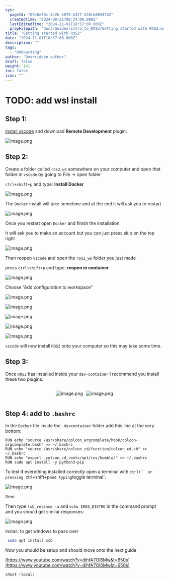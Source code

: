 ```yaml
---
sys:
  pageId: "89e0a78c-4e2b-4070-b327-d28cb0694742"
  createdTime: "2024-08-21T00:24:00.000Z"
  lastEditedTime: "2024-11-01T18:57:00.000Z"
  propFilepath: "docs/Guides/intro_to_ROS2/Getting started with ROS2.md"
title: "Getting started with ROS2"
date: "2024-11-01T18:57:00.000Z"
description: ""
tags:
  - "Onboarding"
author: "Overridden author"
draft: false
weight: 141
toc: false
icon: ""
---
```


# TODO: add wsl install

## Step 1:

[Install vscode](https://code.visualstudio.com/download) and download **Remote Development** plugin:

![image.png](https://prod-files-secure.s3.us-west-2.amazonaws.com/d518164a-d88e-44d1-a4ee-3adb3bd8bce0/efb52993-1881-4a40-b95e-6f020334f022/image.png?X-Amz-Algorithm=AWS4-HMAC-SHA256&X-Amz-Content-Sha256=UNSIGNED-PAYLOAD&X-Amz-Credential=ASIAZI2LB466ZVZWQTM7%2F20250205%2Fus-west-2%2Fs3%2Faws4_request&X-Amz-Date=20250205T220650Z&X-Amz-Expires=3600&X-Amz-Security-Token=IQoJb3JpZ2luX2VjEDIaCXVzLXdlc3QtMiJIMEYCIQDKtkcXsrkTrnmp%2FVvszHL1uS%2Fe1Dr9nARs0gP5LiwLQgIhAMUW6BbXHzr4q1ZjM%2FkzO0da%2F%2Bo%2BMKuTDt7L7zXjBebZKv8DCEoQABoMNjM3NDIzMTgzODA1IgxVHEdfGkjFGc3SUQsq3AMv3ZxEdAm8zzKjjuyzh7YTIeqjn5FvCCQ82bhbMGeMBZYodComUx%2FsaV0Di8xbKXtNDZ2I24sh3sz53G99d07gj5gRQFIUJGxsx0Mx8R89W2eTJB%2BZV%2FSZkr6Y%2BrREhAdHnXkCCjt0QzHzXpYa6QtvrZmehbE2yb7jI1FGbBcthX%2BxvoUODfCnVt7pzvxvfN3VauzUvNtZAOrsoXAKVW0wWwH3I9VjEAR7DVpPLSLMOyRVr%2Bdh%2BtvHB7e%2BEkGxETukFkOrcmaq5sdK5OSW6mqf7q6%2BWwks4OksnBNXtidDXVDe%2Bh0xwPnKE4D6rvQvMNWGqbiUhf%2FS%2Fqb4voTrD3TNBWK39HIcAjmOD3TKTIc2CiaNkBxjASIfUZivJKzN2FdwnIb2iq9rFRaboKpGL2Pms9yoaBwALNGbanjk64BjyCfzBH0k5VJaSoNDuOqcjcFrLOSziF3gzfVlJGZkhYjp9qv4Xmo%2FdMoD3qMqO0yw7puQ%2FDTz5ql5E8BZd2DwXw7DIQ4jlt847wb4Cl%2FDWXc4mvEqR7NX0xaBjTEBXInaTKu51clHG0BcxCnMXQP699KFjcC9mSi7DJfUHRAjPeewE%2BReTyRzZam55qq%2FPL%2BRpVxn8fxMXrkYSMwOijD%2Bu469BjqkAZFSm0zcIWmWL%2FQlt%2FUgGlFE1x08jYbWAr%2F9ShY%2FrngUc27Z97oAyTKsP4%2BiRzTJv5vA7LYJNovh1YJ0XeiK267zBvv14pdYjwDvOLLgfABSXxjiugHbs%2BFUEFLzEVQrd4%2FprlWH3gHrY%2Bhfu62UpuSUzSFQbc1jfC%2Ff7t40Gss5DUDYKfAiy1kfvuucqffwW9XT52ufbE%2BBtucBUzzVW%2FvK2%2FFB&X-Amz-Signature=898dad833754d425710b91dfaefe48723c4d4cf0f7e7daeb5045d89d8ebf2fda&X-Amz-SignedHeaders=host&x-id=GetObject)

## Step 2:

Create a folder called `ros2_ws` somewhere on your computer and open that folder in `vscode` by going to File → open folder 

`ctrl+shift+p` and type: **Install Docker**

![image.png](https://prod-files-secure.s3.us-west-2.amazonaws.com/d518164a-d88e-44d1-a4ee-3adb3bd8bce0/2269dc0e-1cd5-47ff-bceb-c04ad9b2eab0/image.png?X-Amz-Algorithm=AWS4-HMAC-SHA256&X-Amz-Content-Sha256=UNSIGNED-PAYLOAD&X-Amz-Credential=ASIAZI2LB466ZVZWQTM7%2F20250205%2Fus-west-2%2Fs3%2Faws4_request&X-Amz-Date=20250205T220650Z&X-Amz-Expires=3600&X-Amz-Security-Token=IQoJb3JpZ2luX2VjEDIaCXVzLXdlc3QtMiJIMEYCIQDKtkcXsrkTrnmp%2FVvszHL1uS%2Fe1Dr9nARs0gP5LiwLQgIhAMUW6BbXHzr4q1ZjM%2FkzO0da%2F%2Bo%2BMKuTDt7L7zXjBebZKv8DCEoQABoMNjM3NDIzMTgzODA1IgxVHEdfGkjFGc3SUQsq3AMv3ZxEdAm8zzKjjuyzh7YTIeqjn5FvCCQ82bhbMGeMBZYodComUx%2FsaV0Di8xbKXtNDZ2I24sh3sz53G99d07gj5gRQFIUJGxsx0Mx8R89W2eTJB%2BZV%2FSZkr6Y%2BrREhAdHnXkCCjt0QzHzXpYa6QtvrZmehbE2yb7jI1FGbBcthX%2BxvoUODfCnVt7pzvxvfN3VauzUvNtZAOrsoXAKVW0wWwH3I9VjEAR7DVpPLSLMOyRVr%2Bdh%2BtvHB7e%2BEkGxETukFkOrcmaq5sdK5OSW6mqf7q6%2BWwks4OksnBNXtidDXVDe%2Bh0xwPnKE4D6rvQvMNWGqbiUhf%2FS%2Fqb4voTrD3TNBWK39HIcAjmOD3TKTIc2CiaNkBxjASIfUZivJKzN2FdwnIb2iq9rFRaboKpGL2Pms9yoaBwALNGbanjk64BjyCfzBH0k5VJaSoNDuOqcjcFrLOSziF3gzfVlJGZkhYjp9qv4Xmo%2FdMoD3qMqO0yw7puQ%2FDTz5ql5E8BZd2DwXw7DIQ4jlt847wb4Cl%2FDWXc4mvEqR7NX0xaBjTEBXInaTKu51clHG0BcxCnMXQP699KFjcC9mSi7DJfUHRAjPeewE%2BReTyRzZam55qq%2FPL%2BRpVxn8fxMXrkYSMwOijD%2Bu469BjqkAZFSm0zcIWmWL%2FQlt%2FUgGlFE1x08jYbWAr%2F9ShY%2FrngUc27Z97oAyTKsP4%2BiRzTJv5vA7LYJNovh1YJ0XeiK267zBvv14pdYjwDvOLLgfABSXxjiugHbs%2BFUEFLzEVQrd4%2FprlWH3gHrY%2Bhfu62UpuSUzSFQbc1jfC%2Ff7t40Gss5DUDYKfAiy1kfvuucqffwW9XT52ufbE%2BBtucBUzzVW%2FvK2%2FFB&X-Amz-Signature=b0c85d35e043bba3dfda0ce8eb697612c028553243759b0a05addb2bf47908aa&X-Amz-SignedHeaders=host&x-id=GetObject)

The `Docker` install will take sometime and at the end it will ask you to restart

![image.png](https://prod-files-secure.s3.us-west-2.amazonaws.com/d518164a-d88e-44d1-a4ee-3adb3bd8bce0/ed233f78-be33-4b1f-b89c-9c346c0e961e/image.png?X-Amz-Algorithm=AWS4-HMAC-SHA256&X-Amz-Content-Sha256=UNSIGNED-PAYLOAD&X-Amz-Credential=ASIAZI2LB466ZVZWQTM7%2F20250205%2Fus-west-2%2Fs3%2Faws4_request&X-Amz-Date=20250205T220650Z&X-Amz-Expires=3600&X-Amz-Security-Token=IQoJb3JpZ2luX2VjEDIaCXVzLXdlc3QtMiJIMEYCIQDKtkcXsrkTrnmp%2FVvszHL1uS%2Fe1Dr9nARs0gP5LiwLQgIhAMUW6BbXHzr4q1ZjM%2FkzO0da%2F%2Bo%2BMKuTDt7L7zXjBebZKv8DCEoQABoMNjM3NDIzMTgzODA1IgxVHEdfGkjFGc3SUQsq3AMv3ZxEdAm8zzKjjuyzh7YTIeqjn5FvCCQ82bhbMGeMBZYodComUx%2FsaV0Di8xbKXtNDZ2I24sh3sz53G99d07gj5gRQFIUJGxsx0Mx8R89W2eTJB%2BZV%2FSZkr6Y%2BrREhAdHnXkCCjt0QzHzXpYa6QtvrZmehbE2yb7jI1FGbBcthX%2BxvoUODfCnVt7pzvxvfN3VauzUvNtZAOrsoXAKVW0wWwH3I9VjEAR7DVpPLSLMOyRVr%2Bdh%2BtvHB7e%2BEkGxETukFkOrcmaq5sdK5OSW6mqf7q6%2BWwks4OksnBNXtidDXVDe%2Bh0xwPnKE4D6rvQvMNWGqbiUhf%2FS%2Fqb4voTrD3TNBWK39HIcAjmOD3TKTIc2CiaNkBxjASIfUZivJKzN2FdwnIb2iq9rFRaboKpGL2Pms9yoaBwALNGbanjk64BjyCfzBH0k5VJaSoNDuOqcjcFrLOSziF3gzfVlJGZkhYjp9qv4Xmo%2FdMoD3qMqO0yw7puQ%2FDTz5ql5E8BZd2DwXw7DIQ4jlt847wb4Cl%2FDWXc4mvEqR7NX0xaBjTEBXInaTKu51clHG0BcxCnMXQP699KFjcC9mSi7DJfUHRAjPeewE%2BReTyRzZam55qq%2FPL%2BRpVxn8fxMXrkYSMwOijD%2Bu469BjqkAZFSm0zcIWmWL%2FQlt%2FUgGlFE1x08jYbWAr%2F9ShY%2FrngUc27Z97oAyTKsP4%2BiRzTJv5vA7LYJNovh1YJ0XeiK267zBvv14pdYjwDvOLLgfABSXxjiugHbs%2BFUEFLzEVQrd4%2FprlWH3gHrY%2Bhfu62UpuSUzSFQbc1jfC%2Ff7t40Gss5DUDYKfAiy1kfvuucqffwW9XT52ufbE%2BBtucBUzzVW%2FvK2%2FFB&X-Amz-Signature=ccb6d3c9e16fdbd6101b435298033d8d70c0cb5d8283a23a1e7cfb216ad77fb0&X-Amz-SignedHeaders=host&x-id=GetObject)

Once you restart open `Docker` and finish the installation

It will ask you to make an account but you can just press skip on the top right

![image.png](https://prod-files-secure.s3.us-west-2.amazonaws.com/d518164a-d88e-44d1-a4ee-3adb3bd8bce0/21010ad9-1659-4fd9-9f59-9932a09b2a3d/image.png?X-Amz-Algorithm=AWS4-HMAC-SHA256&X-Amz-Content-Sha256=UNSIGNED-PAYLOAD&X-Amz-Credential=ASIAZI2LB466ZVZWQTM7%2F20250205%2Fus-west-2%2Fs3%2Faws4_request&X-Amz-Date=20250205T220650Z&X-Amz-Expires=3600&X-Amz-Security-Token=IQoJb3JpZ2luX2VjEDIaCXVzLXdlc3QtMiJIMEYCIQDKtkcXsrkTrnmp%2FVvszHL1uS%2Fe1Dr9nARs0gP5LiwLQgIhAMUW6BbXHzr4q1ZjM%2FkzO0da%2F%2Bo%2BMKuTDt7L7zXjBebZKv8DCEoQABoMNjM3NDIzMTgzODA1IgxVHEdfGkjFGc3SUQsq3AMv3ZxEdAm8zzKjjuyzh7YTIeqjn5FvCCQ82bhbMGeMBZYodComUx%2FsaV0Di8xbKXtNDZ2I24sh3sz53G99d07gj5gRQFIUJGxsx0Mx8R89W2eTJB%2BZV%2FSZkr6Y%2BrREhAdHnXkCCjt0QzHzXpYa6QtvrZmehbE2yb7jI1FGbBcthX%2BxvoUODfCnVt7pzvxvfN3VauzUvNtZAOrsoXAKVW0wWwH3I9VjEAR7DVpPLSLMOyRVr%2Bdh%2BtvHB7e%2BEkGxETukFkOrcmaq5sdK5OSW6mqf7q6%2BWwks4OksnBNXtidDXVDe%2Bh0xwPnKE4D6rvQvMNWGqbiUhf%2FS%2Fqb4voTrD3TNBWK39HIcAjmOD3TKTIc2CiaNkBxjASIfUZivJKzN2FdwnIb2iq9rFRaboKpGL2Pms9yoaBwALNGbanjk64BjyCfzBH0k5VJaSoNDuOqcjcFrLOSziF3gzfVlJGZkhYjp9qv4Xmo%2FdMoD3qMqO0yw7puQ%2FDTz5ql5E8BZd2DwXw7DIQ4jlt847wb4Cl%2FDWXc4mvEqR7NX0xaBjTEBXInaTKu51clHG0BcxCnMXQP699KFjcC9mSi7DJfUHRAjPeewE%2BReTyRzZam55qq%2FPL%2BRpVxn8fxMXrkYSMwOijD%2Bu469BjqkAZFSm0zcIWmWL%2FQlt%2FUgGlFE1x08jYbWAr%2F9ShY%2FrngUc27Z97oAyTKsP4%2BiRzTJv5vA7LYJNovh1YJ0XeiK267zBvv14pdYjwDvOLLgfABSXxjiugHbs%2BFUEFLzEVQrd4%2FprlWH3gHrY%2Bhfu62UpuSUzSFQbc1jfC%2Ff7t40Gss5DUDYKfAiy1kfvuucqffwW9XT52ufbE%2BBtucBUzzVW%2FvK2%2FFB&X-Amz-Signature=74cf14c8a11a1871215cc7ab2ebb7ef9ee784ae8b8c9cb072586ea07905ff996&X-Amz-SignedHeaders=host&x-id=GetObject)

Then reopen `vscode` and open the `ros2_ws` folder you just made

press `ctrl+shift+p` and type: **reopen in container**

![image.png](https://prod-files-secure.s3.us-west-2.amazonaws.com/d518164a-d88e-44d1-a4ee-3adb3bd8bce0/4e93b8c2-41ad-488c-8095-c74205196118/image.png?X-Amz-Algorithm=AWS4-HMAC-SHA256&X-Amz-Content-Sha256=UNSIGNED-PAYLOAD&X-Amz-Credential=ASIAZI2LB466ZVZWQTM7%2F20250205%2Fus-west-2%2Fs3%2Faws4_request&X-Amz-Date=20250205T220650Z&X-Amz-Expires=3600&X-Amz-Security-Token=IQoJb3JpZ2luX2VjEDIaCXVzLXdlc3QtMiJIMEYCIQDKtkcXsrkTrnmp%2FVvszHL1uS%2Fe1Dr9nARs0gP5LiwLQgIhAMUW6BbXHzr4q1ZjM%2FkzO0da%2F%2Bo%2BMKuTDt7L7zXjBebZKv8DCEoQABoMNjM3NDIzMTgzODA1IgxVHEdfGkjFGc3SUQsq3AMv3ZxEdAm8zzKjjuyzh7YTIeqjn5FvCCQ82bhbMGeMBZYodComUx%2FsaV0Di8xbKXtNDZ2I24sh3sz53G99d07gj5gRQFIUJGxsx0Mx8R89W2eTJB%2BZV%2FSZkr6Y%2BrREhAdHnXkCCjt0QzHzXpYa6QtvrZmehbE2yb7jI1FGbBcthX%2BxvoUODfCnVt7pzvxvfN3VauzUvNtZAOrsoXAKVW0wWwH3I9VjEAR7DVpPLSLMOyRVr%2Bdh%2BtvHB7e%2BEkGxETukFkOrcmaq5sdK5OSW6mqf7q6%2BWwks4OksnBNXtidDXVDe%2Bh0xwPnKE4D6rvQvMNWGqbiUhf%2FS%2Fqb4voTrD3TNBWK39HIcAjmOD3TKTIc2CiaNkBxjASIfUZivJKzN2FdwnIb2iq9rFRaboKpGL2Pms9yoaBwALNGbanjk64BjyCfzBH0k5VJaSoNDuOqcjcFrLOSziF3gzfVlJGZkhYjp9qv4Xmo%2FdMoD3qMqO0yw7puQ%2FDTz5ql5E8BZd2DwXw7DIQ4jlt847wb4Cl%2FDWXc4mvEqR7NX0xaBjTEBXInaTKu51clHG0BcxCnMXQP699KFjcC9mSi7DJfUHRAjPeewE%2BReTyRzZam55qq%2FPL%2BRpVxn8fxMXrkYSMwOijD%2Bu469BjqkAZFSm0zcIWmWL%2FQlt%2FUgGlFE1x08jYbWAr%2F9ShY%2FrngUc27Z97oAyTKsP4%2BiRzTJv5vA7LYJNovh1YJ0XeiK267zBvv14pdYjwDvOLLgfABSXxjiugHbs%2BFUEFLzEVQrd4%2FprlWH3gHrY%2Bhfu62UpuSUzSFQbc1jfC%2Ff7t40Gss5DUDYKfAiy1kfvuucqffwW9XT52ufbE%2BBtucBUzzVW%2FvK2%2FFB&X-Amz-Signature=a39b71920fdab98a64c36eabd0a10e5e4a3da2891cd2b8447a7c078b0ce7e828&X-Amz-SignedHeaders=host&x-id=GetObject)

Choose “Add configuration to workspace”

![image.png](https://prod-files-secure.s3.us-west-2.amazonaws.com/d518164a-d88e-44d1-a4ee-3adb3bd8bce0/9560b282-5060-4989-ba37-97e7b2c22476/image.png?X-Amz-Algorithm=AWS4-HMAC-SHA256&X-Amz-Content-Sha256=UNSIGNED-PAYLOAD&X-Amz-Credential=ASIAZI2LB466ZVZWQTM7%2F20250205%2Fus-west-2%2Fs3%2Faws4_request&X-Amz-Date=20250205T220650Z&X-Amz-Expires=3600&X-Amz-Security-Token=IQoJb3JpZ2luX2VjEDIaCXVzLXdlc3QtMiJIMEYCIQDKtkcXsrkTrnmp%2FVvszHL1uS%2Fe1Dr9nARs0gP5LiwLQgIhAMUW6BbXHzr4q1ZjM%2FkzO0da%2F%2Bo%2BMKuTDt7L7zXjBebZKv8DCEoQABoMNjM3NDIzMTgzODA1IgxVHEdfGkjFGc3SUQsq3AMv3ZxEdAm8zzKjjuyzh7YTIeqjn5FvCCQ82bhbMGeMBZYodComUx%2FsaV0Di8xbKXtNDZ2I24sh3sz53G99d07gj5gRQFIUJGxsx0Mx8R89W2eTJB%2BZV%2FSZkr6Y%2BrREhAdHnXkCCjt0QzHzXpYa6QtvrZmehbE2yb7jI1FGbBcthX%2BxvoUODfCnVt7pzvxvfN3VauzUvNtZAOrsoXAKVW0wWwH3I9VjEAR7DVpPLSLMOyRVr%2Bdh%2BtvHB7e%2BEkGxETukFkOrcmaq5sdK5OSW6mqf7q6%2BWwks4OksnBNXtidDXVDe%2Bh0xwPnKE4D6rvQvMNWGqbiUhf%2FS%2Fqb4voTrD3TNBWK39HIcAjmOD3TKTIc2CiaNkBxjASIfUZivJKzN2FdwnIb2iq9rFRaboKpGL2Pms9yoaBwALNGbanjk64BjyCfzBH0k5VJaSoNDuOqcjcFrLOSziF3gzfVlJGZkhYjp9qv4Xmo%2FdMoD3qMqO0yw7puQ%2FDTz5ql5E8BZd2DwXw7DIQ4jlt847wb4Cl%2FDWXc4mvEqR7NX0xaBjTEBXInaTKu51clHG0BcxCnMXQP699KFjcC9mSi7DJfUHRAjPeewE%2BReTyRzZam55qq%2FPL%2BRpVxn8fxMXrkYSMwOijD%2Bu469BjqkAZFSm0zcIWmWL%2FQlt%2FUgGlFE1x08jYbWAr%2F9ShY%2FrngUc27Z97oAyTKsP4%2BiRzTJv5vA7LYJNovh1YJ0XeiK267zBvv14pdYjwDvOLLgfABSXxjiugHbs%2BFUEFLzEVQrd4%2FprlWH3gHrY%2Bhfu62UpuSUzSFQbc1jfC%2Ff7t40Gss5DUDYKfAiy1kfvuucqffwW9XT52ufbE%2BBtucBUzzVW%2FvK2%2FFB&X-Amz-Signature=63c900826426cbd5538f2f5dcc3c46ab7a067e16a5339e1f5cdfd645dea05274&X-Amz-SignedHeaders=host&x-id=GetObject)

![image.png](https://prod-files-secure.s3.us-west-2.amazonaws.com/d518164a-d88e-44d1-a4ee-3adb3bd8bce0/2ee63f81-886b-48e8-a553-dc6e5eac99e4/image.png?X-Amz-Algorithm=AWS4-HMAC-SHA256&X-Amz-Content-Sha256=UNSIGNED-PAYLOAD&X-Amz-Credential=ASIAZI2LB466ZVZWQTM7%2F20250205%2Fus-west-2%2Fs3%2Faws4_request&X-Amz-Date=20250205T220650Z&X-Amz-Expires=3600&X-Amz-Security-Token=IQoJb3JpZ2luX2VjEDIaCXVzLXdlc3QtMiJIMEYCIQDKtkcXsrkTrnmp%2FVvszHL1uS%2Fe1Dr9nARs0gP5LiwLQgIhAMUW6BbXHzr4q1ZjM%2FkzO0da%2F%2Bo%2BMKuTDt7L7zXjBebZKv8DCEoQABoMNjM3NDIzMTgzODA1IgxVHEdfGkjFGc3SUQsq3AMv3ZxEdAm8zzKjjuyzh7YTIeqjn5FvCCQ82bhbMGeMBZYodComUx%2FsaV0Di8xbKXtNDZ2I24sh3sz53G99d07gj5gRQFIUJGxsx0Mx8R89W2eTJB%2BZV%2FSZkr6Y%2BrREhAdHnXkCCjt0QzHzXpYa6QtvrZmehbE2yb7jI1FGbBcthX%2BxvoUODfCnVt7pzvxvfN3VauzUvNtZAOrsoXAKVW0wWwH3I9VjEAR7DVpPLSLMOyRVr%2Bdh%2BtvHB7e%2BEkGxETukFkOrcmaq5sdK5OSW6mqf7q6%2BWwks4OksnBNXtidDXVDe%2Bh0xwPnKE4D6rvQvMNWGqbiUhf%2FS%2Fqb4voTrD3TNBWK39HIcAjmOD3TKTIc2CiaNkBxjASIfUZivJKzN2FdwnIb2iq9rFRaboKpGL2Pms9yoaBwALNGbanjk64BjyCfzBH0k5VJaSoNDuOqcjcFrLOSziF3gzfVlJGZkhYjp9qv4Xmo%2FdMoD3qMqO0yw7puQ%2FDTz5ql5E8BZd2DwXw7DIQ4jlt847wb4Cl%2FDWXc4mvEqR7NX0xaBjTEBXInaTKu51clHG0BcxCnMXQP699KFjcC9mSi7DJfUHRAjPeewE%2BReTyRzZam55qq%2FPL%2BRpVxn8fxMXrkYSMwOijD%2Bu469BjqkAZFSm0zcIWmWL%2FQlt%2FUgGlFE1x08jYbWAr%2F9ShY%2FrngUc27Z97oAyTKsP4%2BiRzTJv5vA7LYJNovh1YJ0XeiK267zBvv14pdYjwDvOLLgfABSXxjiugHbs%2BFUEFLzEVQrd4%2FprlWH3gHrY%2Bhfu62UpuSUzSFQbc1jfC%2Ff7t40Gss5DUDYKfAiy1kfvuucqffwW9XT52ufbE%2BBtucBUzzVW%2FvK2%2FFB&X-Amz-Signature=0e6b6ecfe15450c5a6479c89df19cc5a729a0fccda25886d6a23387e53c63739&X-Amz-SignedHeaders=host&x-id=GetObject)

![image.png](https://prod-files-secure.s3.us-west-2.amazonaws.com/d518164a-d88e-44d1-a4ee-3adb3bd8bce0/ae1580b2-b048-407e-aed9-b584224a7a04/image.png?X-Amz-Algorithm=AWS4-HMAC-SHA256&X-Amz-Content-Sha256=UNSIGNED-PAYLOAD&X-Amz-Credential=ASIAZI2LB466ZVZWQTM7%2F20250205%2Fus-west-2%2Fs3%2Faws4_request&X-Amz-Date=20250205T220650Z&X-Amz-Expires=3600&X-Amz-Security-Token=IQoJb3JpZ2luX2VjEDIaCXVzLXdlc3QtMiJIMEYCIQDKtkcXsrkTrnmp%2FVvszHL1uS%2Fe1Dr9nARs0gP5LiwLQgIhAMUW6BbXHzr4q1ZjM%2FkzO0da%2F%2Bo%2BMKuTDt7L7zXjBebZKv8DCEoQABoMNjM3NDIzMTgzODA1IgxVHEdfGkjFGc3SUQsq3AMv3ZxEdAm8zzKjjuyzh7YTIeqjn5FvCCQ82bhbMGeMBZYodComUx%2FsaV0Di8xbKXtNDZ2I24sh3sz53G99d07gj5gRQFIUJGxsx0Mx8R89W2eTJB%2BZV%2FSZkr6Y%2BrREhAdHnXkCCjt0QzHzXpYa6QtvrZmehbE2yb7jI1FGbBcthX%2BxvoUODfCnVt7pzvxvfN3VauzUvNtZAOrsoXAKVW0wWwH3I9VjEAR7DVpPLSLMOyRVr%2Bdh%2BtvHB7e%2BEkGxETukFkOrcmaq5sdK5OSW6mqf7q6%2BWwks4OksnBNXtidDXVDe%2Bh0xwPnKE4D6rvQvMNWGqbiUhf%2FS%2Fqb4voTrD3TNBWK39HIcAjmOD3TKTIc2CiaNkBxjASIfUZivJKzN2FdwnIb2iq9rFRaboKpGL2Pms9yoaBwALNGbanjk64BjyCfzBH0k5VJaSoNDuOqcjcFrLOSziF3gzfVlJGZkhYjp9qv4Xmo%2FdMoD3qMqO0yw7puQ%2FDTz5ql5E8BZd2DwXw7DIQ4jlt847wb4Cl%2FDWXc4mvEqR7NX0xaBjTEBXInaTKu51clHG0BcxCnMXQP699KFjcC9mSi7DJfUHRAjPeewE%2BReTyRzZam55qq%2FPL%2BRpVxn8fxMXrkYSMwOijD%2Bu469BjqkAZFSm0zcIWmWL%2FQlt%2FUgGlFE1x08jYbWAr%2F9ShY%2FrngUc27Z97oAyTKsP4%2BiRzTJv5vA7LYJNovh1YJ0XeiK267zBvv14pdYjwDvOLLgfABSXxjiugHbs%2BFUEFLzEVQrd4%2FprlWH3gHrY%2Bhfu62UpuSUzSFQbc1jfC%2Ff7t40Gss5DUDYKfAiy1kfvuucqffwW9XT52ufbE%2BBtucBUzzVW%2FvK2%2FFB&X-Amz-Signature=d5c54811dbb5906afceac7d883c6a439ad5167c73cd7704bb9fa3dd07ddd2f09&X-Amz-SignedHeaders=host&x-id=GetObject)

![image.png](https://prod-files-secure.s3.us-west-2.amazonaws.com/d518164a-d88e-44d1-a4ee-3adb3bd8bce0/53255b28-f75e-430f-b9e3-c0ac8577e42b/image.png?X-Amz-Algorithm=AWS4-HMAC-SHA256&X-Amz-Content-Sha256=UNSIGNED-PAYLOAD&X-Amz-Credential=ASIAZI2LB466ZVZWQTM7%2F20250205%2Fus-west-2%2Fs3%2Faws4_request&X-Amz-Date=20250205T220650Z&X-Amz-Expires=3600&X-Amz-Security-Token=IQoJb3JpZ2luX2VjEDIaCXVzLXdlc3QtMiJIMEYCIQDKtkcXsrkTrnmp%2FVvszHL1uS%2Fe1Dr9nARs0gP5LiwLQgIhAMUW6BbXHzr4q1ZjM%2FkzO0da%2F%2Bo%2BMKuTDt7L7zXjBebZKv8DCEoQABoMNjM3NDIzMTgzODA1IgxVHEdfGkjFGc3SUQsq3AMv3ZxEdAm8zzKjjuyzh7YTIeqjn5FvCCQ82bhbMGeMBZYodComUx%2FsaV0Di8xbKXtNDZ2I24sh3sz53G99d07gj5gRQFIUJGxsx0Mx8R89W2eTJB%2BZV%2FSZkr6Y%2BrREhAdHnXkCCjt0QzHzXpYa6QtvrZmehbE2yb7jI1FGbBcthX%2BxvoUODfCnVt7pzvxvfN3VauzUvNtZAOrsoXAKVW0wWwH3I9VjEAR7DVpPLSLMOyRVr%2Bdh%2BtvHB7e%2BEkGxETukFkOrcmaq5sdK5OSW6mqf7q6%2BWwks4OksnBNXtidDXVDe%2Bh0xwPnKE4D6rvQvMNWGqbiUhf%2FS%2Fqb4voTrD3TNBWK39HIcAjmOD3TKTIc2CiaNkBxjASIfUZivJKzN2FdwnIb2iq9rFRaboKpGL2Pms9yoaBwALNGbanjk64BjyCfzBH0k5VJaSoNDuOqcjcFrLOSziF3gzfVlJGZkhYjp9qv4Xmo%2FdMoD3qMqO0yw7puQ%2FDTz5ql5E8BZd2DwXw7DIQ4jlt847wb4Cl%2FDWXc4mvEqR7NX0xaBjTEBXInaTKu51clHG0BcxCnMXQP699KFjcC9mSi7DJfUHRAjPeewE%2BReTyRzZam55qq%2FPL%2BRpVxn8fxMXrkYSMwOijD%2Bu469BjqkAZFSm0zcIWmWL%2FQlt%2FUgGlFE1x08jYbWAr%2F9ShY%2FrngUc27Z97oAyTKsP4%2BiRzTJv5vA7LYJNovh1YJ0XeiK267zBvv14pdYjwDvOLLgfABSXxjiugHbs%2BFUEFLzEVQrd4%2FprlWH3gHrY%2Bhfu62UpuSUzSFQbc1jfC%2Ff7t40Gss5DUDYKfAiy1kfvuucqffwW9XT52ufbE%2BBtucBUzzVW%2FvK2%2FFB&X-Amz-Signature=8f25b46eabef9c739c963b56c178f959514e001af49b5942c0421f8c4b53054b&X-Amz-SignedHeaders=host&x-id=GetObject)

![image.png](https://prod-files-secure.s3.us-west-2.amazonaws.com/d518164a-d88e-44d1-a4ee-3adb3bd8bce0/7c562767-5af9-4ffb-97d1-327bcdf4ee00/image.png?X-Amz-Algorithm=AWS4-HMAC-SHA256&X-Amz-Content-Sha256=UNSIGNED-PAYLOAD&X-Amz-Credential=ASIAZI2LB466ZVZWQTM7%2F20250205%2Fus-west-2%2Fs3%2Faws4_request&X-Amz-Date=20250205T220650Z&X-Amz-Expires=3600&X-Amz-Security-Token=IQoJb3JpZ2luX2VjEDIaCXVzLXdlc3QtMiJIMEYCIQDKtkcXsrkTrnmp%2FVvszHL1uS%2Fe1Dr9nARs0gP5LiwLQgIhAMUW6BbXHzr4q1ZjM%2FkzO0da%2F%2Bo%2BMKuTDt7L7zXjBebZKv8DCEoQABoMNjM3NDIzMTgzODA1IgxVHEdfGkjFGc3SUQsq3AMv3ZxEdAm8zzKjjuyzh7YTIeqjn5FvCCQ82bhbMGeMBZYodComUx%2FsaV0Di8xbKXtNDZ2I24sh3sz53G99d07gj5gRQFIUJGxsx0Mx8R89W2eTJB%2BZV%2FSZkr6Y%2BrREhAdHnXkCCjt0QzHzXpYa6QtvrZmehbE2yb7jI1FGbBcthX%2BxvoUODfCnVt7pzvxvfN3VauzUvNtZAOrsoXAKVW0wWwH3I9VjEAR7DVpPLSLMOyRVr%2Bdh%2BtvHB7e%2BEkGxETukFkOrcmaq5sdK5OSW6mqf7q6%2BWwks4OksnBNXtidDXVDe%2Bh0xwPnKE4D6rvQvMNWGqbiUhf%2FS%2Fqb4voTrD3TNBWK39HIcAjmOD3TKTIc2CiaNkBxjASIfUZivJKzN2FdwnIb2iq9rFRaboKpGL2Pms9yoaBwALNGbanjk64BjyCfzBH0k5VJaSoNDuOqcjcFrLOSziF3gzfVlJGZkhYjp9qv4Xmo%2FdMoD3qMqO0yw7puQ%2FDTz5ql5E8BZd2DwXw7DIQ4jlt847wb4Cl%2FDWXc4mvEqR7NX0xaBjTEBXInaTKu51clHG0BcxCnMXQP699KFjcC9mSi7DJfUHRAjPeewE%2BReTyRzZam55qq%2FPL%2BRpVxn8fxMXrkYSMwOijD%2Bu469BjqkAZFSm0zcIWmWL%2FQlt%2FUgGlFE1x08jYbWAr%2F9ShY%2FrngUc27Z97oAyTKsP4%2BiRzTJv5vA7LYJNovh1YJ0XeiK267zBvv14pdYjwDvOLLgfABSXxjiugHbs%2BFUEFLzEVQrd4%2FprlWH3gHrY%2Bhfu62UpuSUzSFQbc1jfC%2Ff7t40Gss5DUDYKfAiy1kfvuucqffwW9XT52ufbE%2BBtucBUzzVW%2FvK2%2FFB&X-Amz-Signature=681694b8820d0208a286a54e683afb6d94da2cabd569354e53ccb1b55eccddcd&X-Amz-SignedHeaders=host&x-id=GetObject)

`vscode` will now install `ROS2` onto your computer so this may take some time.

## Step 3:

Once `ROS2` has installed inside your `dev-container` I recommend you install these two plugins:

<div style="display: flex;flex-direction: row; column-gap:10px; max-width: 630px;justify-content: center;">
<div>

![image.png](https://prod-files-secure.s3.us-west-2.amazonaws.com/d518164a-d88e-44d1-a4ee-3adb3bd8bce0/3fc3d550-5a54-4ba1-ba6b-faa01cdb7369/image.png?X-Amz-Algorithm=AWS4-HMAC-SHA256&X-Amz-Content-Sha256=UNSIGNED-PAYLOAD&X-Amz-Credential=ASIAZI2LB466XCCNI6UK%2F20250205%2Fus-west-2%2Fs3%2Faws4_request&X-Amz-Date=20250205T220651Z&X-Amz-Expires=3600&X-Amz-Security-Token=IQoJb3JpZ2luX2VjEDIaCXVzLXdlc3QtMiJIMEYCIQCLXOgKLSP0mMMgG8S%2FhP2EYoTvZyUfQLupdfgTvZFxZAIhAK95XRqO%2F4Mu2RImMG0l7as7dTMFWw0ePmMv3415QjWLKv8DCEoQABoMNjM3NDIzMTgzODA1IgwNKf382bm%2FEYS1YIkq3AN21ZIyhPryCg4kJrlJIPtucd%2BUjCuVbPx8OD%2FdRaN8NGmIbuzyDlwn0DY9M1XYYvePY9wXiG%2FPZIH9FStcFutocSwmhBDz%2B3hy9vPAbMXrUCu1hTzKTpW9NQ%2Bt2j614ziujoLo1POGeRL27mmGDKJoCwYGs2ebPHbordufuyzusx6D2Fbhk7MV3xF9FhtwyTiKwJd7PbKawgmvreQbTt9bkm4A7ATOjz%2Bilj%2F4o5%2BYrw%2BrDkDexJdLWCu8XX3slPtp%2FhPgy2g1MlrCkCp9r5EDhjkyV%2F6LF%2BAITN3o0A6ZWgErVJC9nGL7t8kE57sy1Mk8qQl1Zn%2FUzV%2BxiISOi6ifqfYFoDpH30uXDm3h3%2B67bnPNVVhhYtkce9HWLiWe%2Bzkn9JGbKRaXsrFyWtqpgNuSofDfIZbkGrzpY%2F90r7xvFeSg8wHR0GWuHm8sQ5%2BSi9tn7VJ%2Bg%2FgUxcEYr3Yp0ywQTG%2BLV6nNNE55Sfo9fDB77mjttgeRYWEVczz2h0ukhZ%2BJ43B50Y%2BmYtXH35wU9auC6uFdv0JnZN%2Fqjl0LAz9kS14Q0FP%2BypHa1CXRhzNCaxTDoYK57nUFH5HC6o8YJubfURCEM3ONqq79hBEt6in5befWhuZZpLCxmyRvtTDju469BjqkAXsp%2F5ULhhgZGPCjVkjDqu8LqIZGSSNI7almR06RJ1Y6dlc%2BMk2rYBrIwn11HOTNdjtaqW1xtuweu1EjL1vFnnhXAaLm6L5RzmnvioGt5Ww3on4sFQ5QWzC8RU3k3m%2BsYGb0DWLdB%2FzMEdJNwmiu9FyhVBvB56LXJ%2BvqeKO4dD%2FdYOQPTVsb%2BH2XhExhU1XaUgxaqd%2FJXNjvuf17nX5mgNnUrYLP&X-Amz-Signature=ee53d7c3255b32ac32678c0aa751b1f696d2ed48371236680951e04d9ac1eca1&X-Amz-SignedHeaders=host&x-id=GetObject)

</div>
<div>

![image.png](https://prod-files-secure.s3.us-west-2.amazonaws.com/d518164a-d88e-44d1-a4ee-3adb3bd8bce0/d994cc66-13c2-4093-a5a3-f84cf4601a82/image.png?X-Amz-Algorithm=AWS4-HMAC-SHA256&X-Amz-Content-Sha256=UNSIGNED-PAYLOAD&X-Amz-Credential=ASIAZI2LB466WMKPW7TV%2F20250205%2Fus-west-2%2Fs3%2Faws4_request&X-Amz-Date=20250205T220651Z&X-Amz-Expires=3600&X-Amz-Security-Token=IQoJb3JpZ2luX2VjEDIaCXVzLXdlc3QtMiJFMEMCICrWq9ghRdB3pZRVxPVS%2B3kMUAk6YyxUeFjzmKS%2BlOpVAh9meN7O0lHA6e5dHwnjReXpyDOFJikzYEKoshg6hHhFKv8DCEoQABoMNjM3NDIzMTgzODA1Igxpf7TxcXHbsP41A4wq3AM6HC50NtJQ2JlWHmSdNLZSbl9AusPPTJ7f%2F5L1kiXXHYWU0pVMktccNIHGF%2BVkByoubdbOOh5t6YRyiV%2FGCi%2BSJvix9N4NGM6BpyN43J3hInXBzmvj%2BgMApKEYREsJIvmseUBdVgHjZc2M5UGHgRslYQTr81Oz%2BHqmTd3U9BHN4s7GObFPylilW3v6J8lc%2BEfJA5iqo3WC5NQmyeJyAG4kf3WwyFSQfX8HmTrfdug7qq7vloGMSZXtIxZ%2Fb26tyNPqReeL6nCGeATrnZvpw%2FgHHvCu%2BrPFxxGqTT8hl8EMQlOJGT8s8pZpw3pv1BdfawfvWiE3viZYQO99n%2Fs7tcLpwCuvgI%2BGvObKNejO5X3uNJOk241ycJufqNiV4uESXpLtstH5TAYSTCXmggOgdTVYKOI9IMqcrP%2Fqpto8vLLhHbMLc1xNKkZpjpPJ97%2BIOl2oxQeT1D6Goe9Jmwh3KDTpAJLaD175aZMjcAvKpwsYcJ%2FfyCdKNkJ%2BDT32f0wUcrSEqc2lmKHKEfn8JAIztXqn5S5GbouoXbMl3WkbgzNIESr8kKRZrlrq6Za4DyxBEWSP3u2u7pEABDnD07xCByKlIqpvbwty3LnfX8iQu3criM05IpKidoeXAwSd8DDku469BjqnAQKvLE7KXAvLGE3PLImaVx1tRSocZ2FSQtXYXG4vXXj5ZcPTOvNT4uATe4g76%2BWj1634JWXYov7Ktn7HwBzHpLZA3ycbBwUDFNPmSRssYCQCRYjgFA%2BYgXjl4I%2Fn%2FnPR3kYsSPhmSuxXP091X6sPU3cLxWVPWroR5Hl%2FOyG%2FoQqU4VkPzjnlzIwf9l6%2FZ4KmCCiAYWagmU%2FW3b8efml9wAIE8jE5CGj4&X-Amz-Signature=812b060d9f51b5a455f1be29bb3606a2a0ed21f039f298a5f4f82ae2b7628183&X-Amz-SignedHeaders=host&x-id=GetObject)

</div>
</div>

## Step 4: add to `.bashrc`

In the `Docker` file inside the `.devcontainer` folder add this line at the very bottom: 

```docker
RUN echo "source /usr/share/colcon_argcomplete/hook/colcon-argcomplete.bash" >> ~/.bashrc
RUN echo "source /usr/share/colcon_cd/function/colcon_cd.sh" >> ~/.bashrc
RUN echo "export _colcon_cd_root=/opt/ros/humble/" >> ~/.bashrc
RUN sudo apt install -y python3-pip 
```

To test if everything installed correctly open a terminal with `ctrl+`` or pressing `ctrl+shift+p` and typing `toggle terminal`:

![image.png](https://prod-files-secure.s3.us-west-2.amazonaws.com/d518164a-d88e-44d1-a4ee-3adb3bd8bce0/6a4943d8-b04e-4c02-9a58-775f3384d1a5/image.png?X-Amz-Algorithm=AWS4-HMAC-SHA256&X-Amz-Content-Sha256=UNSIGNED-PAYLOAD&X-Amz-Credential=ASIAZI2LB466ZVZWQTM7%2F20250205%2Fus-west-2%2Fs3%2Faws4_request&X-Amz-Date=20250205T220650Z&X-Amz-Expires=3600&X-Amz-Security-Token=IQoJb3JpZ2luX2VjEDIaCXVzLXdlc3QtMiJIMEYCIQDKtkcXsrkTrnmp%2FVvszHL1uS%2Fe1Dr9nARs0gP5LiwLQgIhAMUW6BbXHzr4q1ZjM%2FkzO0da%2F%2Bo%2BMKuTDt7L7zXjBebZKv8DCEoQABoMNjM3NDIzMTgzODA1IgxVHEdfGkjFGc3SUQsq3AMv3ZxEdAm8zzKjjuyzh7YTIeqjn5FvCCQ82bhbMGeMBZYodComUx%2FsaV0Di8xbKXtNDZ2I24sh3sz53G99d07gj5gRQFIUJGxsx0Mx8R89W2eTJB%2BZV%2FSZkr6Y%2BrREhAdHnXkCCjt0QzHzXpYa6QtvrZmehbE2yb7jI1FGbBcthX%2BxvoUODfCnVt7pzvxvfN3VauzUvNtZAOrsoXAKVW0wWwH3I9VjEAR7DVpPLSLMOyRVr%2Bdh%2BtvHB7e%2BEkGxETukFkOrcmaq5sdK5OSW6mqf7q6%2BWwks4OksnBNXtidDXVDe%2Bh0xwPnKE4D6rvQvMNWGqbiUhf%2FS%2Fqb4voTrD3TNBWK39HIcAjmOD3TKTIc2CiaNkBxjASIfUZivJKzN2FdwnIb2iq9rFRaboKpGL2Pms9yoaBwALNGbanjk64BjyCfzBH0k5VJaSoNDuOqcjcFrLOSziF3gzfVlJGZkhYjp9qv4Xmo%2FdMoD3qMqO0yw7puQ%2FDTz5ql5E8BZd2DwXw7DIQ4jlt847wb4Cl%2FDWXc4mvEqR7NX0xaBjTEBXInaTKu51clHG0BcxCnMXQP699KFjcC9mSi7DJfUHRAjPeewE%2BReTyRzZam55qq%2FPL%2BRpVxn8fxMXrkYSMwOijD%2Bu469BjqkAZFSm0zcIWmWL%2FQlt%2FUgGlFE1x08jYbWAr%2F9ShY%2FrngUc27Z97oAyTKsP4%2BiRzTJv5vA7LYJNovh1YJ0XeiK267zBvv14pdYjwDvOLLgfABSXxjiugHbs%2BFUEFLzEVQrd4%2FprlWH3gHrY%2Bhfu62UpuSUzSFQbc1jfC%2Ff7t40Gss5DUDYKfAiy1kfvuucqffwW9XT52ufbE%2BBtucBUzzVW%2FvK2%2FFB&X-Amz-Signature=8b9be443788e7dcd882de8d9b68eb9f2376685f33361e5b03cd2bf7c8c235878&X-Amz-SignedHeaders=host&x-id=GetObject)

then 

Then type `lsb_release -a` and `echo $ROS_DISTRO` in the command prompt and you should get similar responses:

![image.png](https://prod-files-secure.s3.us-west-2.amazonaws.com/d518164a-d88e-44d1-a4ee-3adb3bd8bce0/3e635dec-a805-4e85-8b9e-d000e5b71a4e/image.png?X-Amz-Algorithm=AWS4-HMAC-SHA256&X-Amz-Content-Sha256=UNSIGNED-PAYLOAD&X-Amz-Credential=ASIAZI2LB466ZVZWQTM7%2F20250205%2Fus-west-2%2Fs3%2Faws4_request&X-Amz-Date=20250205T220650Z&X-Amz-Expires=3600&X-Amz-Security-Token=IQoJb3JpZ2luX2VjEDIaCXVzLXdlc3QtMiJIMEYCIQDKtkcXsrkTrnmp%2FVvszHL1uS%2Fe1Dr9nARs0gP5LiwLQgIhAMUW6BbXHzr4q1ZjM%2FkzO0da%2F%2Bo%2BMKuTDt7L7zXjBebZKv8DCEoQABoMNjM3NDIzMTgzODA1IgxVHEdfGkjFGc3SUQsq3AMv3ZxEdAm8zzKjjuyzh7YTIeqjn5FvCCQ82bhbMGeMBZYodComUx%2FsaV0Di8xbKXtNDZ2I24sh3sz53G99d07gj5gRQFIUJGxsx0Mx8R89W2eTJB%2BZV%2FSZkr6Y%2BrREhAdHnXkCCjt0QzHzXpYa6QtvrZmehbE2yb7jI1FGbBcthX%2BxvoUODfCnVt7pzvxvfN3VauzUvNtZAOrsoXAKVW0wWwH3I9VjEAR7DVpPLSLMOyRVr%2Bdh%2BtvHB7e%2BEkGxETukFkOrcmaq5sdK5OSW6mqf7q6%2BWwks4OksnBNXtidDXVDe%2Bh0xwPnKE4D6rvQvMNWGqbiUhf%2FS%2Fqb4voTrD3TNBWK39HIcAjmOD3TKTIc2CiaNkBxjASIfUZivJKzN2FdwnIb2iq9rFRaboKpGL2Pms9yoaBwALNGbanjk64BjyCfzBH0k5VJaSoNDuOqcjcFrLOSziF3gzfVlJGZkhYjp9qv4Xmo%2FdMoD3qMqO0yw7puQ%2FDTz5ql5E8BZd2DwXw7DIQ4jlt847wb4Cl%2FDWXc4mvEqR7NX0xaBjTEBXInaTKu51clHG0BcxCnMXQP699KFjcC9mSi7DJfUHRAjPeewE%2BReTyRzZam55qq%2FPL%2BRpVxn8fxMXrkYSMwOijD%2Bu469BjqkAZFSm0zcIWmWL%2FQlt%2FUgGlFE1x08jYbWAr%2F9ShY%2FrngUc27Z97oAyTKsP4%2BiRzTJv5vA7LYJNovh1YJ0XeiK267zBvv14pdYjwDvOLLgfABSXxjiugHbs%2BFUEFLzEVQrd4%2FprlWH3gHrY%2Bhfu62UpuSUzSFQbc1jfC%2Ff7t40Gss5DUDYKfAiy1kfvuucqffwW9XT52ufbE%2BBtucBUzzVW%2FvK2%2FFB&X-Amz-Signature=eec1cc5c303b1cb14955c06391ccc3f85eea197fc1a94b0ebc72e6216d9095ae&X-Amz-SignedHeaders=host&x-id=GetObject)

Install:  to get windows to pass over

```bash
 sudo apt install xcb
```

Now you should be setup and should move onto the next guide 

[https://www.youtube.com/watch?v=dihfA7Ol6Mw&t=650s](https://www.youtube.com/watch?v=dihfA7Ol6Mw&t=650s)

```python
xhost +local:
```
